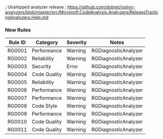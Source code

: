 ﻿; Unshipped analyzer release
; https://github.com/dotnet/roslyn-analyzers/blob/master/src/Microsoft.CodeAnalysis.Analyzers/ReleaseTrackingAnalyzers.Help.md

### New Rules
Rule ID | Category | Severity | Notes
--------|----------|----------|-------
RG0001 | Performance | Warning | RGDiagnosticAnalyzer
RG0002 | Reliability | Warning | RGDiagnosticAnalyzer
RG0003 | Security | Error | RGDiagnosticAnalyzer
RG0004 | Code Quality | Warning | RGDiagnosticAnalyzer
RG0005 | Reliability | Warning | RGDiagnosticAnalyzer
RG0006 | Performance | Warning | RGDiagnosticAnalyzer
RG0007 | Performance | Warning | RGDiagnosticAnalyzer
RG0008 | Code Style | Warning | RGDiagnosticAnalyzer
RG0009 | Performance | Warning | RGDiagnosticAnalyzer
RG0010 | Code Quality | Warning | RGDiagnosticAnalyzer
RG0011 | Code Quality | Warning | RGDiagnosticAnalyzer